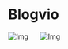 # Blogvio

![Img](https://imgur.com/kqhTy2d.png) &nbsp;&nbsp;&nbsp;&nbsp;
![Img](https://imgur.com/bI4ZiEi.png)
